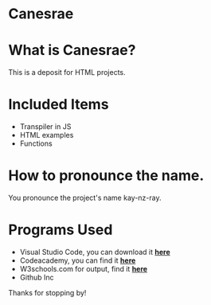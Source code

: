 
# Canesrae

# What is Canesrae?
This is a deposit for HTML projects.

# Included Items

* Transpiler in JS
* HTML examples
* Functions 

# How to pronounce the name.
You pronounce the project's name kay-nz-ray.

# Programs Used

* Visual Studio Code, you can download it **[here](https://code.visualstudio.com/)**
* Codeacademy, you can find it **[here](https://www.codecademy.com/)**
* W3schools.com for output, find it **[here](https://www.w3schools.com/tags/tag_output.asp)**
* Github Inc

Thanks for stopping by!








